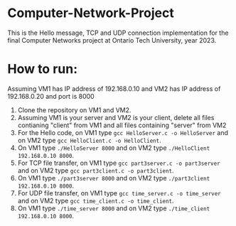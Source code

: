 # Computer-Network-Project
This is the Hello message, TCP and UDP connection implementation for the final Computer Networks project at Ontario Tech University, year 2023.  
# How to run:  
Assuming VM1 has IP address of 192.168.0.10 and VM2 has IP address of 192.168.0.20 and port is 8000
1. Clone the repository on VM1 and VM2.  
2. Assuming VM1 is your server and VM2 is your client, delete all files contianing "client" from VM1 and all files containing "server" from VM2  
3. For the Hello code, on VM1 type ```gcc HelloServer.c -o HelloServer``` and on VM2 type ```gcc HelloClient.c -o HelloClient```.  
4. On VM1 type ```./HelloServer 8000``` and on VM2 type ```./HelloClient 192.168.0.10 8000```.  
5. For TCP file transfer, on VM1 type ```gcc part3server.c -o part3server``` and on VM2 type ```gcc part3client.c -o part3client```.  
6. On VM1 type ```./part3server 8000``` and on VM2 type ```./part3client 192.168.0.10 8000```.  
7. For UDP file transfer, on VM1 type ```gcc time_server.c -o time_server``` and on VM2 type ```gcc time_client.c -o time_client```.  
8. On VM1 type ```./time_server 8000``` and on VM2 type ```./time_client 192.168.0.10 8000```.  
